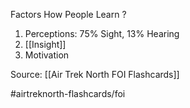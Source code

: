 Factors How People Learn
?
1. Perceptions: 75% Sight, 13% Hearing
2. [[Insight]]
3. Motivation
<!--SR:!2022-10-02,1,190-->

Source: [[Air Trek North FOI Flashcards]]

#airtreknorth-flashcards/foi
